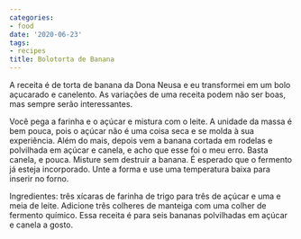 ```yaml
---
categories:
- food
date: '2020-06-23'
tags:
- recipes
title: Bolotorta de Banana
---
```


A receita é de torta de banana da Dona Neusa e eu transformei em um bolo açucarado e canelento. As variações de uma receita podem não ser boas, mas sempre serão interessantes.

Você pega a farinha e o açúcar e mistura com o leite. A unidade da massa é bem pouca, pois o açúcar não é uma coisa seca e se molda à sua experiência. Além do mais, depois vem a banana cortada em rodelas e polvilhada em açúcar e canela, e acho que esse foi o meu erro. Basta canela, e pouca. Misture sem destruir a banana. É esperado que o fermento já esteja incorporado. Unte a forma e use uma temperatura baixa para inserir no forno.

Ingredientes: três xícaras de farinha de trigo para três de açúcar e uma e meia de leite. Adicione três colheres de manteiga com uma colher de fermento químico. Essa receita é para seis bananas polvilhadas em açúcar e canela a gosto.